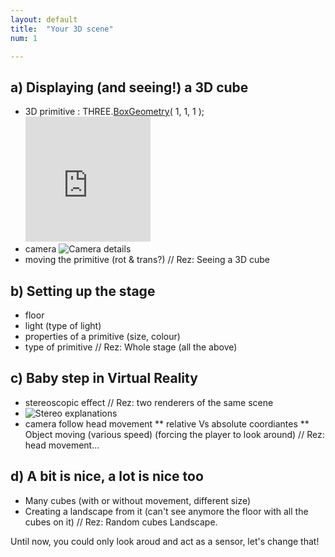 ```yaml
---
layout: default
title:  "Your 3D scene"
num: 1

---
```



## a) Displaying (and seeing!) a 3D cube
* 3D primitive : THREE.[BoxGeometry](http://threejs.org/docs/api/extras/geometries/BoxGeometry.html)( 1, 1, 1 );  <iframe width="200" height="200" src="http://threejs.org/examples/webgl_geometry_cube.html" frameborder="0" allowfullscreen></iframe>
* camera ![Camera details](https://mdn.mozillademos.org/files/11091/FOVrelatedProperties.png)
* moving the primitive (rot & trans?)
// Rez: Seeing a 3D cube

## b) Setting up the stage
* floor
* light (type of light)
* properties of a primitive (size, colour)
* type of primitive
// Rez: Whole stage (all the above)

## c) Baby step in Virtual Reality
* stereoscopic effect
// Rez: two renderers of the same scene
* ![Stereo explanations](https://mdn.mozillademos.org/files/11095/createStereoscopicImages.png  )
* camera follow head movement
** relative Vs absolute coordiantes
** Object moving (various speed) (forcing the player to look around)
// Rez: head movement...  

## d) A bit is nice, a lot is nice too
* Many cubes (with or without movement, different size)
* Creating a landscape from it (can't see anymore the floor with all the cubes on it)
// Rez: Random cubes Landscape.

Until now, you could only look aroud and act as a sensor, let's change that!
